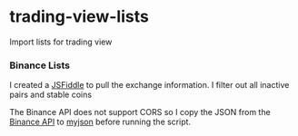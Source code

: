 # trading-view-lists

Import lists for trading view

### Binance Lists
<p>
  I created a <a href="https://jsfiddle.net/4m2cL7nh/" target="_blank">JSFiddle</a> to pull the exchange information.
  I filter out all inactive pairs and stable coins
</p>
<p>
  The Binance API does not support CORS so I copy the JSON from the <a href="https://api.binance.com/api/v1/exchangeInfo" target="_blank">Binance API</a>
  to <a href="https://api.myjson.com/bins/15cg2q" target="_blank">myjson</a> before running the script.
</p>
